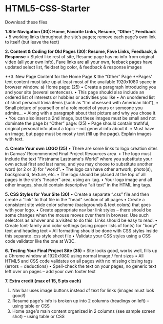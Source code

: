 # HTML5-CSS-Starter

Download these files

**1.Site Navigation (30): Home, Favorite Links, Resume, “Other”, Feedback**
• 5 working links throughout the site’s pages; remove each page’s own link to itself (but leave the text)

**2. Content & Coding for Old Pages (30): Resume, Fave Links, Feedback, & Response**
• Styled like rest of site, Resume page has no info from original video (all your own info), Fave links are all your own, feeback pages have updated select list, fieldset bg color, & feedback & response images

**3. New Page Content for the Home Page & the “Other” Page
**Pages' text content must take up at least most of the available 1920x1080 space in browser window.
a) Home page: (25)
• Create a paragraph introducing you and your site (several sentences).
• This page should also include an ordered list of interests or hobbies or activities you like
• An unordered list of short personal trivia items (such as "I'm obsessed with American Idol"),
• Small picture of yourself or of a role model of yours or someone you admire…
• Along with a paragraph about that picture and why you chose it.
• You can also insert a 2nd image, but these images must be small and not dominate the page
b) “Other” page: (25)
• Page should contain truthful, original personal info about a topic – not general info about it.
• Must have an image, but page must be mostly text (fill up the page). Explain images with text.

**4. Create Your own LOGO (25)**
• There are some links to logo creation sites in Canvas’ Recommended Final Project Resources area.
• The logo must include the text "Firstname Lastname's World" where you substitute your own actual first and last name, and you may choose to substitute another word (or 2 or 3) for "world".
• The logo can have other artwork, photo(s), background, texture, etc.
• The logo should be placed at the top of all pages in the site’s “header” area, using an <img> tag.
• Your logo image and all other images, should contain descriptive "alt text" in the HTML img tags.

**5. CSS Styles for Your Site (30)**
• Create a separate “.css” file and then create a “link” to that file in the "head" section of all pages
• Create a consistent site wide color scheme (backgrounds & text colors) that goes with your logo.
• Create appropriate nav bar link styles – there should be some changes when the mouse moves over them in browser. Use such selectors as a:hover and a:visited to do this. Links should be easy to read.
• Create font-family and color settings (using proper lists of fonts) for "body" text and heading text
• All formatting should be done with CSS styles inside this separate .css style sheet file
• Validate your CSS styles using a CSS code validator like the one at W3C.

**6. Testing Your Final Project Site (35)**
• Site looks good, works well, fills up a Chrome window at 1920x1080 using normal image / font sizes
• All HTML5 and CSS code validates on all pages with no missing closing tags (errors = deductions)
• Spell-check the text on your pages, no generic text left over on pages – add your own footer text

**7. Extra credit (max of 15, 5 pts each)**
1. Nav bar uses image buttons instead of text for links (images must look good!)
2. Resume page's info is broken up into 2 columns (headings on left) – using table or CSS
3. Home page's main content organized in 2 columns (see sample screen shot) – using table or CSS
